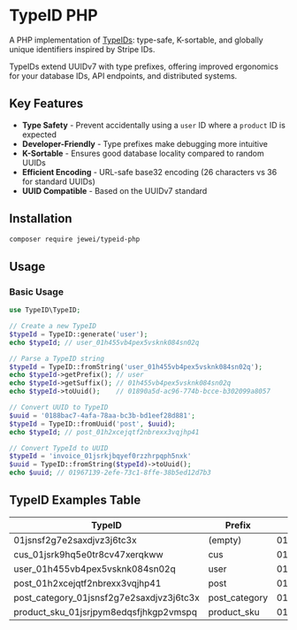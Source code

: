 # TypeID PHP

A PHP implementation of [TypeIDs](https://github.com/jetify-com/typeid): type-safe, K-sortable, and globally unique identifiers inspired by Stripe IDs.

TypeIDs extend UUIDv7 with type prefixes, offering improved ergonomics for your database IDs, API endpoints, and distributed systems.

## Key Features

- **Type Safety** - Prevent accidentally using a `user` ID where a `product` ID is expected
- **Developer-Friendly** - Type prefixes make debugging more intuitive
- **K-Sortable** - Ensures good database locality compared to random UUIDs
- **Efficient Encoding** - URL-safe base32 encoding (26 characters vs 36 for standard UUIDs)
- **UUID Compatible** - Based on the UUIDv7 standard

## Installation

```bash
composer require jewei/typeid-php
```

## Usage

### Basic Usage

```php
use TypeID\TypeID;

// Create a new TypeID
$typeId = TypeID::generate('user');
echo $typeId; // user_01h455vb4pex5vsknk084sn02q

// Parse a TypeID string
$typeId = TypeID::fromString('user_01h455vb4pex5vsknk084sn02q');
echo $typeId->getPrefix(); // user
echo $typeId->getSuffix(); // 01h455vb4pex5vsknk084sn02q
echo $typeId->toUuid();    // 01890a5d-ac96-774b-bcce-b302099a8057

// Convert UUID to TypeID
$uuid = '0188bac7-4afa-78aa-bc3b-bd1eef28d881';
$typeId = TypeID::fromUuid('post', $uuid);
echo $typeId; // post_01h2xcejqtf2nbrexx3vqjhp41

// Convert TypeId to UUID
$typeId = 'invoice_01jsrkjbqyef0rzzhrpqph5nxk'
$uuid = TypeID::fromString($typeId)->toUuid();
echo $uuid; // 01967139-2efe-73c1-8ffe-38b5ed12d7b3
```

## TypeID Examples Table

| TypeID                                   | Prefix        | Suffix                     |
| ---------------------------------------- | ------------- | -------------------------- |
| 01jsnsf2g7e2saxdjvz3j6tc3x               | (empty)       | 01jsnsf2g7e2saxdjvz3j6tc3x |
| cus_01jsrk9hq5e0tr8cv47xerqkww           | cus           | 01jsrk9hq5e0tr8cv47xerqkww |
| user_01h455vb4pex5vsknk084sn02q          | user          | 01h455vb4pex5vsknk084sn02q |
| post_01h2xcejqtf2nbrexx3vqjhp41          | post          | 01h2xcejqtf2nbrexx3vqjhp41 |
| post_category_01jsnsf2g7e2saxdjvz3j6tc3x | post_category | 01jsnsf2g7e2saxdjvz3j6tc3x |
| product_sku_01jsrjpym8edqsfjhkgp2vmspq   | product_sku   | 01jsrjpym8edqsfjhkgp2vmspq |

